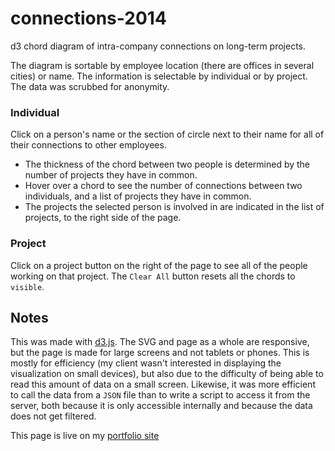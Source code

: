 # connections-2014
d3 chord diagram of intra-company connections on long-term projects.

The diagram is sortable by employee location (there are offices in several cities) or name. The information is selectable by individual or by project. The data was scrubbed for anonymity.

### Individual
Click on a person's name or the section of circle next to their name for all of their connections to other employees.
-  The thickness of the chord between two people is determined by the number of projects they have in common. 
-  Hover over a chord to see the number of connections between two individuals, and a list of projects they have in common.
-  The projects the selected person is involved in are indicated in the list of projects, to the right side of the page.

### Project
Click on a project button on the right of the page to see all of the people working on that project. 
The `Clear All` button resets all the chords to `visible`.

## Notes
This was made with [d3.js](d3js.org). The SVG and page as a whole are responsive, but the page is made for large screens and not tablets or phones. This is mostly for efficiency (my client wasn't interested in displaying the visualization on small devices), but also due to the difficulty of being able to read this amount of data on a small screen. Likewise, it was more efficient to call the data from a `JSON` file than to write a script to access it from the server, both because it is only accessible internally and because the data does not get filtered.

This page is live on my [portfolio site](ajfarkas.com/connections2014)
